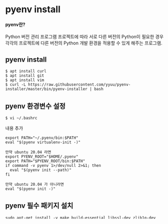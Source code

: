 # pyenv install

#### pyenv란?
Python 버전 관리 프로그램
프로젝트에 따라 서로 다른 버전의 Python이 필요한 경우 각각의 프로젝트에 다른 버전의 Python 개발 환경을 적용할 수 있게 해주는 프로그램.

## pyenv install

```
$ apt install curl
$ apt install git
$ apt install vim
$ curl -L https://raw.githubusercontent.com/yyuu/pyenv-installer/master/bin/pyenv-installer | bash
```

## pyenv 환경변수 설정

```
$ vi ~/.bashrc
```

내용 추가
```
export PATH="~/.pyenv/bin:$PATH"
eval "$(pyenv virtualenv-init -)"

만약 ubuntu 20.04 라면
export PYENV_ROOT="$HOME/.pyenv"
export PATH="$PYENV_ROOT/bin:$PATH"
if command -v pyenv 1>/dev/null 2>&1; then
  eval "$(pyenv init --path)"
fi

만약 ubuntu 20.04 가 아니라면
eval "$(pyenv init -)"
```

## pyenv 필수 패키지 설치

```
sudo apt-get install -y make build-essential libssl-dev zlib1g-dev libbz2-dev \
libreadline-dev libsqlite3-dev wget curl llvm libncurses5-dev libncursesw5-dev \
xz-utils tk-dev
```

출처 https://nachwon.github.io/pyenv-virtualenv/

export PATH="~/.pyenv/bin:$PATH"
eval "$(pyenv virtualenv-init -)"

# eval "$(pyenv init -)"

eval "$(pyenv init --path)"


